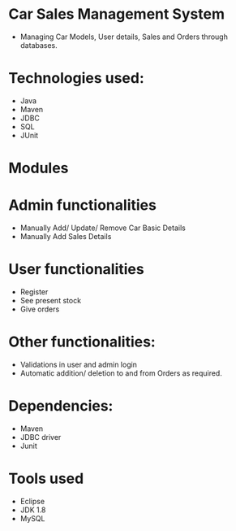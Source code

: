 # Car Sales Management System
- Managing Car Models, User details, Sales and Orders through databases.
# Technologies used:
- Java
- Maven
- JDBC
- SQL
- JUnit
# Modules
# Admin functionalities
- Manually Add/ Update/ Remove Car Basic Details
- Manually Add Sales Details
# User functionalities
- Register
- See present stock
- Give orders
# Other functionalities:
- Validations in user and admin login
- Automatic addition/ deletion to and from Orders as required.
# Dependencies:
- Maven
- JDBC driver
- Junit
# Tools used
- Eclipse
- JDK 1.8
- MySQL
